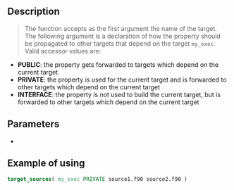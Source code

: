 ## Description
>The function accepts as the first argument the name of the target. The following argument is a declaration of how the property should be propagated to other targets that depend on the target `my_exec`. Valid accessor values are:
- **PUBLIC**: the property gets forwarded to targets which depend on the current target.
- **PRIVATE**: the property is used for the current target and is forwarded to other targets which depend on the current target
- **INTERFACE**: the property is not used to build the current target, but is forwarded to other targets which depend on the current target
## Parameters
* 
## Example of using
```cmake
target_sources( my_exec PRIVATE source1.f90 source2.f90 )
```


